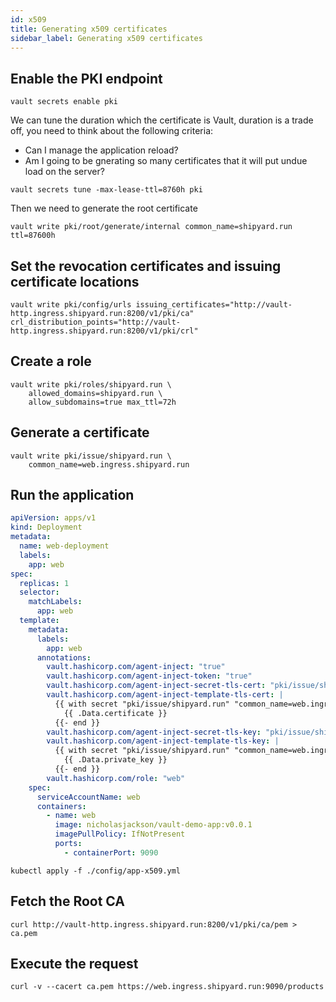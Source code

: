 ```yaml
---
id: x509
title: Generating x509 certificates
sidebar_label: Generating x509 certificates
---
```


## Enable the PKI endpoint

```
vault secrets enable pki
```

<Terminal target="tools.container.shipyard.run" shell="/bin/bash" workdir="/files" user="root" />
<p></p>

We can tune the duration which the certificate is Vault, duration is a trade off, you need to think about the following criteria:
* Can I manage the application reload?
* Am I going to be gnerating so many certificates that it will put undue load on the server?

```
vault secrets tune -max-lease-ttl=8760h pki
```

<Terminal target="tools.container.shipyard.run" shell="/bin/bash" workdir="/files" user="root" />
<p></p>

Then we need to generate the root certificate

```
vault write pki/root/generate/internal common_name=shipyard.run ttl=87600h
```

<Terminal target="tools.container.shipyard.run" shell="/bin/bash" workdir="/files" user="root" />
<p></p>

## Set the revocation certificates and issuing certificate locations

```
vault write pki/config/urls issuing_certificates="http://vault-http.ingress.shipyard.run:8200/v1/pki/ca" crl_distribution_points="http://vault-http.ingress.shipyard.run:8200/v1/pki/crl"
```

<Terminal target="tools.container.shipyard.run" shell="/bin/bash" workdir="/files" user="root" />
<p></p>

## Create a role

```
vault write pki/roles/shipyard.run \
    allowed_domains=shipyard.run \
    allow_subdomains=true max_ttl=72h
```

<Terminal target="tools.container.shipyard.run" shell="/bin/bash" workdir="/files" user="root" />
<p></p>

## Generate a certificate

```
vault write pki/issue/shipyard.run \
    common_name=web.ingress.shipyard.run
```

<Terminal target="tools.container.shipyard.run" shell="/bin/bash" workdir="/files" user="root" />
<p></p>

## Run the application

```yaml
apiVersion: apps/v1
kind: Deployment
metadata:
  name: web-deployment
  labels:
    app: web
spec:
  replicas: 1
  selector:
    matchLabels:
      app: web
  template:
    metadata:
      labels:
        app: web
      annotations:
        vault.hashicorp.com/agent-inject: "true"
        vault.hashicorp.com/agent-inject-token: "true"
        vault.hashicorp.com/agent-inject-secret-tls-cert: "pki/issue/shipyard.run"
        vault.hashicorp.com/agent-inject-template-tls-cert: |
          {{ with secret "pki/issue/shipyard.run" "common_name=web.ingress.shipyard.run" -}}
            {{ .Data.certificate }}
          {{- end }}
        vault.hashicorp.com/agent-inject-secret-tls-key: "pki/issue/shipyard.run"
        vault.hashicorp.com/agent-inject-template-tls-key: |
          {{ with secret "pki/issue/shipyard.run" "common_name=web.ingress.shipyard.run" -}}
            {{ .Data.private_key }}
          {{- end }}
        vault.hashicorp.com/role: "web"
    spec:
      serviceAccountName: web
      containers:
        - name: web
          image: nicholasjackson/vault-demo-app:v0.0.1
          imagePullPolicy: IfNotPresent
          ports:
            - containerPort: 9090
```

```shell
kubectl apply -f ./config/app-x509.yml
```

<Terminal target="tools.container.shipyard.run" shell="/bin/bash" workdir="/files" user="root" />
<p></p>

## Fetch the Root CA

```
curl http://vault-http.ingress.shipyard.run:8200/v1/pki/ca/pem > ca.pem
```

<Terminal target="tools.container.shipyard.run" shell="/bin/bash" workdir="/files" user="root" />
<p></p>

## Execute the request

```
curl -v --cacert ca.pem https://web.ingress.shipyard.run:9090/products
```

<Terminal target="tools.container.shipyard.run" shell="/bin/bash" workdir="/files" user="root" />
<p></p>